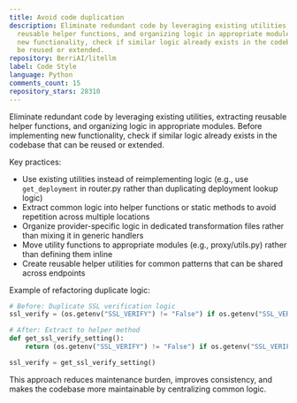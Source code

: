 ```yaml
---
title: Avoid code duplication
description: Eliminate redundant code by leveraging existing utilities, extracting
  reusable helper functions, and organizing logic in appropriate modules. Before implementing
  new functionality, check if similar logic already exists in the codebase that can
  be reused or extended.
repository: BerriAI/litellm
label: Code Style
language: Python
comments_count: 15
repository_stars: 28310
---
```


Eliminate redundant code by leveraging existing utilities, extracting reusable helper functions, and organizing logic in appropriate modules. Before implementing new functionality, check if similar logic already exists in the codebase that can be reused or extended.

Key practices:
- Use existing utilities instead of reimplementing logic (e.g., use `get_deployment` in router.py rather than duplicating deployment lookup logic)
- Extract common logic into helper functions or static methods to avoid repetition across multiple locations
- Organize provider-specific logic in dedicated transformation files rather than mixing it in generic handlers
- Move utility functions to appropriate modules (e.g., proxy/utils.py) rather than defining them inline
- Create reusable helper utilities for common patterns that can be shared across endpoints

Example of refactoring duplicate logic:
```python
# Before: Duplicate SSL verification logic
ssl_verify = (os.getenv("SSL_VERIFY") != "False") if os.getenv("SSL_VERIFY") is not None else litellm.ssl_verify

# After: Extract to helper method
def get_ssl_verify_setting():
    return (os.getenv("SSL_VERIFY") != "False") if os.getenv("SSL_VERIFY") is not None else litellm.ssl_verify

ssl_verify = get_ssl_verify_setting()
```

This approach reduces maintenance burden, improves consistency, and makes the codebase more maintainable by centralizing common logic.